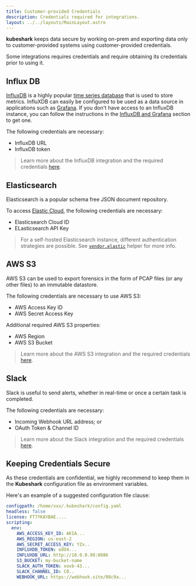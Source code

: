 ```yaml
---
title: Customer-provided Credentials
description: Credentials required for integrations.
layout: ../../layouts/MainLayout.astro
---
```


**kubeshark** keeps data secure by working on-prem and exporting data only to customer-provided systems using customer-provided credentials.

Some integrations requires credentials and require obtaining its credentials prior to using it.

##  Influx DB

[InfluxDB](https://en.wikipedia.org/wiki/InfluxDB) is a highly popular [time series database](https://en.wikipedia.org/wiki/Time_series_database) that is used to store metrics. InfluXDB can easily be configured to be used as a data source in applications such as [Grafana](https://grafana.com/). If you don't have access to an InfluxDB instance, you can follow the instructions in the [InfluxDB and Grafana](/en/integrations_influxdb#practical-example) section to get one.

The following credentials are necessary:
- InfluxDB URL
- InfluxDB token

> Learn more about the InfluxDB integration and the required credentials [here](/en/integrations_influxdb).

##  Elasticsearch

Elasticsearch is a popular schema free JSON document repository.

To access [Elastic Cloud](https://www.elastic.co/cloud), the following credentials are necessary:

- Elasticsearch Cloud ID
- ELasticsearch API Key

> For a self-hosted Elasticsearch instance, different authentication strategies are possible. See [`vendor.elastic`](/en/automation_helpers#vendorelasticurl-string-index-string-data-object-username-string-password-string-cloudid-string-apikey-string-servicetoken-string-certificatefingerprint-string) helper for more info.

## AWS S3

AWS S3 can be used to export forensics in the form of PCAP files (or any other files) to an immutable datastore.

The following credentials are necessary to use AWS S3:

- AWS Access Key ID
- AWS Secret Access Key

Additional required AWS S3 properties:
- AWS Region
- AWS S3 Bucket

> Learn more about the AWS S3 integration and the required credentials [here](/en/integrations_aws_s3).

## Slack

Slack is useful to send alerts, whether in real-time or once a certain task is completed.

The following credentials are necessary:

- Incoming Webhook URL address; or
- OAuth Token & Channel ID

> Learn more about the Slack integration and the required credentials [here](/en/integrations_slack).

## Keeping Credentials Secure

As these credentials are confidential, we highly recommend to keep them in the **Kubeshark** configuration file as environment variables.

Here's an example of a suggested configuration file clause:

```yaml
configpath: /home/xxx/.kubeshark/config.yaml
headless: false
license: FT7YKAYBAE....
scripting:
  env:
    AWS_ACCESS_KEY_ID: AKIA...
    AWS_REGION: us-east-2
    AWS_SECRET_ACCESS_KEY: YZv..
    INFLUXDB_TOKEN: edO4...
    INFLUXDB_URL: http://10.0.0.99:8086
    S3_BUCKET: my-bucket-name
    SLACK_AUTH_TOKEN: xoxb-43...
    SLACK_CHANNEL_ID: C0..
    WEBHOOK_URL: https://webhook.site/08c9a...
```
